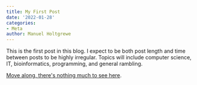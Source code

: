```yaml
---
title: My First Post
date: '2022-01-28'
categories:
- Meta
author: Manuel Holtgrewe
---
```


This is the first post in this blog.
I expect to be both post length and time between posts to be highly irregular.
Topics will include computer science, IT, bioinformatics, programming, and general rambling.

[Move along, there's nothing much to see here](http://www.pythong.org).
